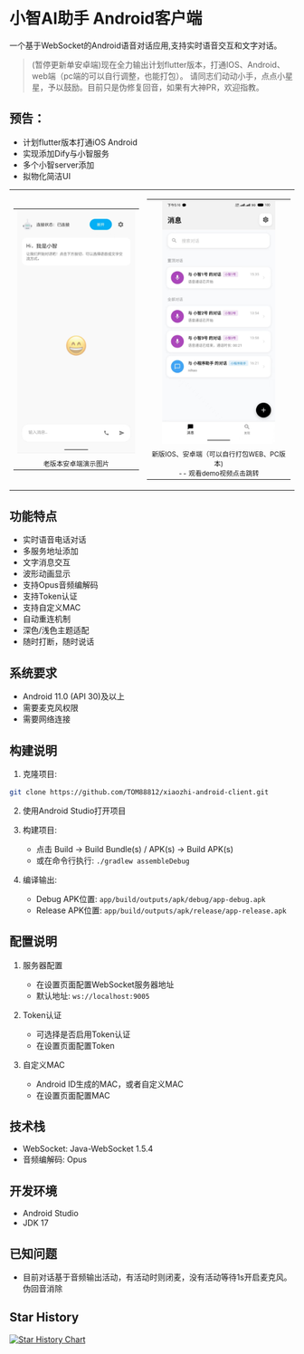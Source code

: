 # 小智AI助手 Android客户端

一个基于WebSocket的Android语音对话应用,支持实时语音交互和文字对话。
> (暂停更新单安卓端)现在全力输出计划flutter版本，打通IOS、Android、web端（pc端的可以自行调整，也能打包）。
> 请同志们动动小手，点点小星星，予以鼓励。目前只是伪修复回音，如果有大神PR，欢迎指教。

## 预告：
- 计划flutter版本打通iOS Android
- 实现添加Dify与小智服务
- 多个小智server添加
- 拟物化简洁UI

<table>
  <tr>
    <!-- 左侧单元格 -->
    <td align="center" valign="middle" height="500">
      <table>
        <tr>
          <td align="center">
            <img src="1740303422139.jpg" alt="小智AI助手界面预览" width="220" height="430"/>
          </td>
        </tr>
        <tr>
          <td align="center">
            <small>老版本安卓端演示图片</small>
          </td>
        </tr>
      </table>
    </td>
    <td align="center" valign="bottom" height="500">
      <table>
        <tr>
          <td align="center">
            <a href="https://www.bilibili.com/video/BV1fgXvYqE61" target="_blank">
              <img src="2345.jpg" alt="新版"  width="200" height="430"/>
            </a>
          </td>
        </tr>
        <tr>
          <td align="center">
            <small>新版IOS、安卓端（可以自行打包WEB、PC版本)<br>-- 观看demo视频点击跳转</small>
          </td>
        </tr>
      </table>
    </td>
  </tr>
</table>

## 功能特点

- 实时语音电话对话
- 多服务地址添加
- 文字消息交互
- 波形动画显示
- 支持Opus音频编解码
- 支持Token认证
- 支持自定义MAC
- 自动重连机制
- 深色/浅色主题适配
- 随时打断，随时说话

## 系统要求

- Android 11.0 (API 30)及以上
- 需要麦克风权限
- 需要网络连接

## 构建说明

1. 克隆项目:
```bash
git clone https://github.com/TOM88812/xiaozhi-android-client.git
```

2. 使用Android Studio打开项目

3. 构建项目:
   - 点击 Build -> Build Bundle(s) / APK(s) -> Build APK(s)
   - 或在命令行执行: `./gradlew assembleDebug`

4. 编译输出:
   - Debug APK位置: `app/build/outputs/apk/debug/app-debug.apk`
   - Release APK位置: `app/build/outputs/apk/release/app-release.apk`

## 配置说明

1. 服务器配置
   - 在设置页面配置WebSocket服务器地址
   - 默认地址: `ws://localhost:9005`

2. Token认证
   - 可选择是否启用Token认证
   - 在设置页面配置Token

3. 自定义MAC
   - Android ID生成的MAC，或者自定义MAC
   - 在设置页面配置MAC
## 技术栈

- WebSocket: Java-WebSocket 1.5.4
- 音频编解码: Opus

## 开发环境

- Android Studio
- JDK 17

## 已知问题

- 目前对话基于音频输出活动，有活动时则闭麦，没有活动等待1s开启麦克风。伪回音消除

## Star History

[![Star History Chart](https://api.star-history.com/svg?repos=TOM88812/xiaozhi-android-client&type=Date)](https://star-history.com/#TOM88812/xiaozhi-android-client&Date)
